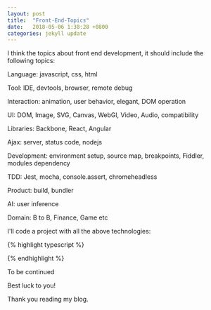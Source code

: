 ```yaml
---
layout: post
title:  "Front-End-Topics"
date:   2018-05-06 1:38:28 +0800
categories: jekyll update
---
```


I think the topics about front end development, it should include the following topics:

Language: javascript, css, html

Tool: IDE, devtools, browser, remote debug

Interaction: animation, user behavior, elegant, DOM operation

UI: DOM, Image, SVG, Canvas, WebGl, Video, Audio, compatibility

Libraries: Backbone, React, Angular

Ajax: server, status code, nodejs

Development: environment setup, source map, breakpoints, Fiddler, modules dependency

TDD: Jest, mocha, console.assert, chromeheadless

Product: build, bundler

AI: user inference

Domain: B to B, Finance, Game etc

I'll code a project with all the above technologies:

{% highlight typescript %}

{% endhighlight %}



To be continued

Best luck to you!

Thank you reading my blog.